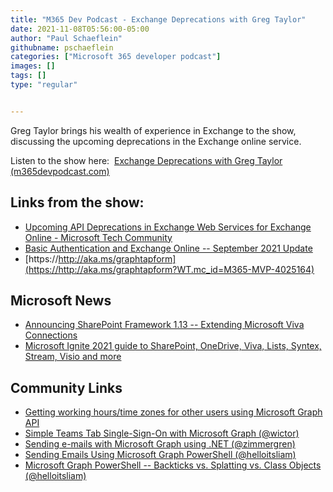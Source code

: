 ```yaml
---
title: "M365 Dev Podcast - Exchange Deprecations with Greg Taylor"
date: 2021-11-08T05:56:00-05:00
author: "Paul Schaeflein"
githubname: pschaeflein
categories: ["Microsoft 365 developer podcast"]
images: []
tags: []
type: "regular"


---
```


Greg Taylor brings his wealth of experience in Exchange to the show,
discussing the upcoming deprecations in the Exchange online service.

Listen to the show here:  [Exchange Deprecations with Greg Taylor
(m365devpodcast.com)](https://www.m365devpodcast.com/e/exchange-deprecations-with-greg-taylor/)
## Links from the show: 

-   [Upcoming API Deprecations in Exchange Web Services for Exchange
    Online - Microsoft Tech
    Community](https://techcommunity.microsoft.com/t5/exchange-team-blog/upcoming-api-deprecations-in-exchange-web-services-for-exchange/ba-p/2813925?WT.mc_id=M365-MVP-4025164)
-   [Basic Authentication and Exchange Online -- September 2021
    Update](https://techcommunity.microsoft.com/t5/exchange-team-blog/basic-authentication-and-exchange-online-september-2021-update/ba-p/2772210?WT.mc_id=M365-MVP-4025164)
-   [https://http://aka.ms/graphtapform](https://http://aka.ms/graphtapform?WT.mc_id=M365-MVP-4025164)

## Microsoft News 

-   [Announcing SharePoint Framework 1.13 -- Extending Microsoft Viva
    Connections](https://devblogs.microsoft.com/microsoft365dev/announcing-sharepoint-framework-1-13-extending-microsoft-viva-connections/?WT.mc_id=M365-MVP-4025164)
-   [Microsoft Ignite 2021 guide to SharePoint, OneDrive, Viva, Lists,
    Syntex, Stream, Visio and
    more](https://techcommunity.microsoft.com/t5/microsoft-sharepoint-blog/microsoft-ignite-2021-guide-to-sharepoint-onedrive-viva-lists/ba-p/2853103?WT.mc_id=M365-MVP-4025164)

## Community Links 

-   [Getting working hours/time zones for other users using Microsoft
    Graph
    API](https://techcommunity.microsoft.com/t5/microsoft-365-pnp-blog/getting-the-working-hours-time-zones-for-other-users-using/ba-p/2852687?WT.mc_id=M365-MVP-4025164)
-   [Simple Teams Tab Single-Sign-On with Microsoft Graph
    (\@wictor)](https://www.wictorwilen.se/blog/simple-teams-tab-single-sign-on-with-microsoft-graph/)
-   [Sending e-mails with Microsoft Graph using .NET
    (\@zimmergren)](https://zimmergren.net/sending-e-mails-using-microsoft-graph-using-dotnet/)
-   [Sending Emails Using Microsoft Graph PowerShell
    (\@helloitsliam)](https://helloitsliam.com/2021/10/18/sending-emails-using-microsoft-graph-powershell/)
-   [Microsoft Graph PowerShell -- Backticks vs. Splatting vs. Class
    Objects
    (\@helloitsliam)](https://helloitsliam.com/2021/10/22/microsoft-graph-powershell-backticks-vs-splatting-vs-class-objects/)
